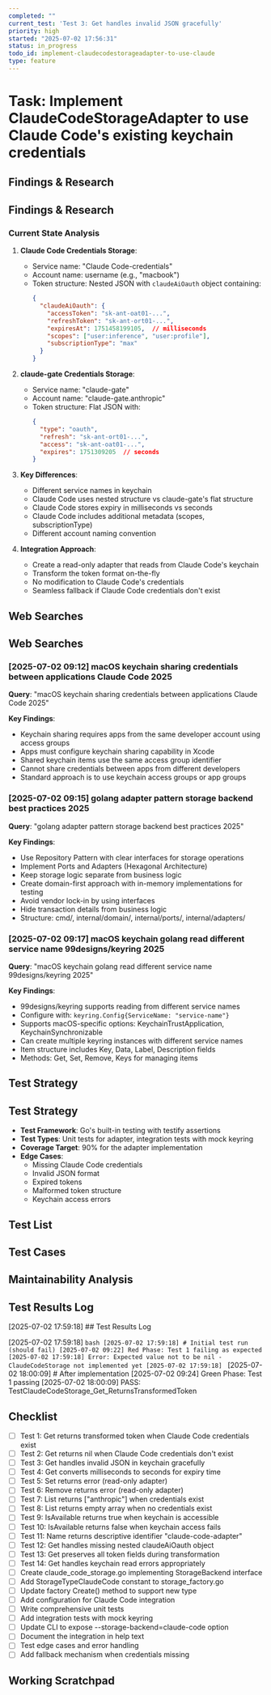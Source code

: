 ```yaml
---
completed: ""
current_test: 'Test 3: Get handles invalid JSON gracefully'
priority: high
started: "2025-07-02 17:56:31"
status: in_progress
todo_id: implement-claudecodestorageadapter-to-use-claude
type: feature
---
```


# Task: Implement ClaudeCodeStorageAdapter to use Claude Code's existing keychain credentials

## Findings & Research
## Findings & Research

### Current State Analysis

1. **Claude Code Credentials Storage**:
   - Service name: "Claude Code-credentials"
   - Account name: username (e.g., "macbook")
   - Token structure: Nested JSON with `claudeAiOauth` object containing:
     ```json
     {
       "claudeAiOauth": {
         "accessToken": "sk-ant-oat01-...",
         "refreshToken": "sk-ant-ort01-...",
         "expiresAt": 1751458199105,  // milliseconds
         "scopes": ["user:inference", "user:profile"],
         "subscriptionType": "max"
       }
     }
     ```

2. **claude-gate Credentials Storage**:
   - Service name: "claude-gate"
   - Account name: "claude-gate.anthropic"
   - Token structure: Flat JSON with:
     ```json
     {
       "type": "oauth",
       "refresh": "sk-ant-ort01-...",
       "access": "sk-ant-oat01-...",
       "expires": 1751309205  // seconds
     }
     ```

3. **Key Differences**:
   - Different service names in keychain
   - Claude Code uses nested structure vs claude-gate's flat structure
   - Claude Code stores expiry in milliseconds vs seconds
   - Claude Code includes additional metadata (scopes, subscriptionType)
   - Different account naming convention

4. **Integration Approach**:
   - Create a read-only adapter that reads from Claude Code's keychain
   - Transform the token format on-the-fly
   - No modification to Claude Code's credentials
   - Seamless fallback if Claude Code credentials don't exist
## Web Searches

## Web Searches

### [2025-07-02 09:12] macOS keychain sharing credentials between applications Claude Code 2025

**Query**: "macOS keychain sharing credentials between applications Claude Code 2025"

**Key Findings**:
- Keychain sharing requires apps from the same developer account using access groups
- Apps must configure keychain sharing capability in Xcode
- Shared keychain items use the same access group identifier
- Cannot share credentials between apps from different developers
- Standard approach is to use keychain access groups or app groups

### [2025-07-02 09:15] golang adapter pattern storage backend best practices 2025

**Query**: "golang adapter pattern storage backend best practices 2025"

**Key Findings**:
- Use Repository Pattern with clear interfaces for storage operations
- Implement Ports and Adapters (Hexagonal Architecture)
- Keep storage logic separate from business logic
- Create domain-first approach with in-memory implementations for testing
- Avoid vendor lock-in by using interfaces
- Hide transaction details from business logic
- Structure: cmd/, internal/domain/, internal/ports/, internal/adapters/

### [2025-07-02 09:17] macOS keychain golang read different service name 99designs/keyring 2025

**Query**: "macOS keychain golang read different service name 99designs/keyring 2025"

**Key Findings**:
- 99designs/keyring supports reading from different service names
- Configure with: `keyring.Config{ServiceName: "service-name"}`
- Supports macOS-specific options: KeychainTrustApplication, KeychainSynchronizable
- Can create multiple keyring instances with different service names
- Item structure includes Key, Data, Label, Description fields
- Methods: Get, Set, Remove, Keys for managing items
## Test Strategy
## Test Strategy

- **Test Framework**: Go's built-in testing with testify assertions
- **Test Types**: Unit tests for adapter, integration tests with mock keyring
- **Coverage Target**: 90% for the adapter implementation
- **Edge Cases**: 
  - Missing Claude Code credentials
  - Invalid JSON format
  - Expired tokens
  - Malformed token structure
  - Keychain access errors
## Test List

## Test Cases

## Maintainability Analysis

## Test Results Log

[2025-07-02 17:59:18] ## Test Results Log

[2025-07-02 17:59:18] ```bash
[2025-07-02 17:59:18] # Initial test run (should fail)
[2025-07-02 09:22] Red Phase: Test 1 failing as expected
[2025-07-02 17:59:18] Error: Expected value not to be nil - ClaudeCodeStorage not implemented yet
[2025-07-02 17:59:18] ```
[2025-07-02 18:00:09] # After implementation
[2025-07-02 09:24] Green Phase: Test 1 passing
[2025-07-02 18:00:09] PASS: TestClaudeCodeStorage_Get_ReturnsTransformedToken
## Checklist
- [ ] Test 1: Get returns transformed token when Claude Code credentials exist
- [ ] Test 2: Get returns nil when Claude Code credentials don't exist
- [ ] Test 3: Get handles invalid JSON in keychain gracefully
- [ ] Test 4: Get converts milliseconds to seconds for expiry time
- [ ] Test 5: Set returns error (read-only adapter)
- [ ] Test 6: Remove returns error (read-only adapter)
- [ ] Test 7: List returns ["anthropic"] when credentials exist
- [ ] Test 8: List returns empty array when no credentials exist
- [ ] Test 9: IsAvailable returns true when keychain is accessible
- [ ] Test 10: IsAvailable returns false when keychain access fails
- [ ] Test 11: Name returns descriptive identifier "claude-code-adapter"
- [ ] Test 12: Get handles missing nested claudeAiOauth object
- [ ] Test 13: Get preserves all token fields during transformation
- [ ] Test 14: Get handles keychain read errors appropriately
- [ ] Create claude_code_storage.go implementing StorageBackend interface
- [ ] Add StorageTypeClaudeCode constant to storage_factory.go
- [ ] Update factory Create() method to support new type
- [ ] Add configuration for Claude Code integration
- [ ] Write comprehensive unit tests
- [ ] Add integration tests with mock keyring
- [ ] Update CLI to expose --storage-backend=claude-code option
- [ ] Document the integration in help text
- [ ] Test edge cases and error handling
- [ ] Add fallback mechanism when credentials missing
## Working Scratchpad
